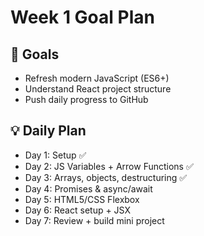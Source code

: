 # Week 1 Goal Plan

## 📌 Goals
- Refresh modern JavaScript (ES6+)
- Understand React project structure
- Push daily progress to GitHub

## 💡 Daily Plan
- Day 1: Setup ✅
- Day 2: JS Variables + Arrow Functions ✅
- Day 3: Arrays, objects, destructuring ✅
- Day 4: Promises & async/await
- Day 5: HTML5/CSS Flexbox
- Day 6: React setup + JSX
- Day 7: Review + build mini project

